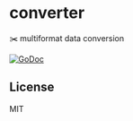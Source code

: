 # converter
:scissors: multiformat data conversion

[![GoDoc](https://godoc.org/github.com/moul/converter?status.svg)](https://godoc.org/github.com/moul/converter)

## License

MIT
